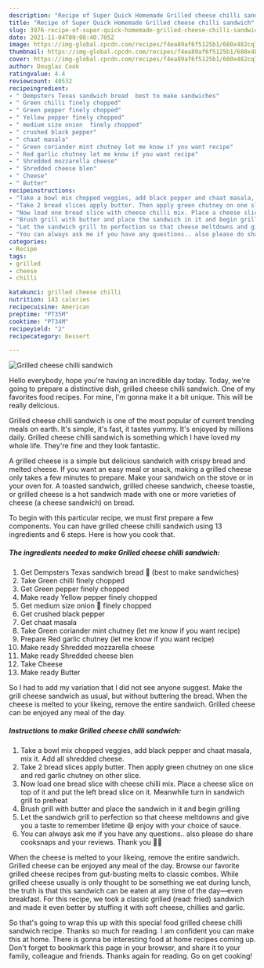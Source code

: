 ```yaml
---
description: "Recipe of Super Quick Homemade Grilled cheese chilli sandwich"
title: "Recipe of Super Quick Homemade Grilled cheese chilli sandwich"
slug: 3976-recipe-of-super-quick-homemade-grilled-cheese-chilli-sandwich
date: 2021-11-04T00:08:40.705Z
image: https://img-global.cpcdn.com/recipes/f4ea89af6f5125b1/680x482cq70/grilled-cheese-chilli-sandwich-recipe-main-photo.jpg
thumbnail: https://img-global.cpcdn.com/recipes/f4ea89af6f5125b1/680x482cq70/grilled-cheese-chilli-sandwich-recipe-main-photo.jpg
cover: https://img-global.cpcdn.com/recipes/f4ea89af6f5125b1/680x482cq70/grilled-cheese-chilli-sandwich-recipe-main-photo.jpg
author: Douglas Cook
ratingvalue: 4.4
reviewcount: 40532
recipeingredient:
- " Dempsters Texas sandwich bread  best to make sandwiches"
- " Green chilli finely chopped"
- " Green pepper finely chopped"
- " Yellow pepper finely chopped"
- " medium size onion  finely chopped"
- " crushed black pepper"
- " chaat masala"
- " Green coriander mint chutney let me know if you want recipe"
- " Red garlic chutney let me know if you want recipe"
- " Shredded mozzarella cheese"
- " Shredded cheese blen"
- " Cheese"
- " Butter"
recipeinstructions:
- "Take a bowl mix chopped veggies, add black pepper and chaat masala, mix it. Add all shredded cheese."
- "Take 2 bread slices apply butter. Then apply green chutney on one slice and red garlic chutney on other slice."
- "Now load one bread slice with cheese chilli mix. Place a cheese slice on top of it and put the left bread slice on it. Meanwhile turn in sandwich grill to preheat"
- "Brush grill with butter and place the sandwich in it and begin grilling"
- "Let the sandwich grill to perfection so that cheese meltdowns and give you a taste to remember lifetime 😄 enjoy with your choice of sauce."
- "You can always ask me if you have any questions.. also please do share cooksnaps and your reviews. Thank you 🙏🏽"
categories:
- Recipe
tags:
- grilled
- cheese
- chilli

katakunci: grilled cheese chilli 
nutrition: 143 calories
recipecuisine: American
preptime: "PT35M"
cooktime: "PT34M"
recipeyield: "2"
recipecategory: Dessert

---
```



![Grilled cheese chilli sandwich](https://img-global.cpcdn.com/recipes/f4ea89af6f5125b1/680x482cq70/grilled-cheese-chilli-sandwich-recipe-main-photo.jpg)

Hello everybody, hope you're having an incredible day today. Today, we're going to prepare a distinctive dish, grilled cheese chilli sandwich. One of my favorites food recipes. For mine, I'm gonna make it a bit unique. This will be really delicious.

Grilled cheese chilli sandwich is one of the most popular of current trending meals on earth. It's simple, it's fast, it tastes yummy. It's enjoyed by millions daily. Grilled cheese chilli sandwich is something which I have loved my whole life. They're fine and they look fantastic.

A grilled cheese is a simple but delicious sandwich with crispy bread and melted cheese. If you want an easy meal or snack, making a grilled cheese only takes a few minutes to prepare. Make your sandwich on the stove or in your oven for. A toasted sandwich, grilled cheese sandwich, cheese toastie, or grilled cheese is a hot sandwich made with one or more varieties of cheese (a cheese sandwich) on bread.


To begin with this particular recipe, we must first prepare a few components. You can have grilled cheese chilli sandwich using 13 ingredients and 6 steps. Here is how you cook that.

<!--inarticleads1-->

##### The ingredients needed to make Grilled cheese chilli sandwich:

1. Get  Dempsters Texas sandwich bread 🍞 (best to make sandwiches)
1. Take  Green chilli finely chopped
1. Get  Green pepper finely chopped
1. Make ready  Yellow pepper finely chopped
1. Get  medium size onion 🧅 finely chopped
1. Get  crushed black pepper
1. Get  chaat masala
1. Take  Green coriander mint chutney (let me know if you want recipe)
1. Prepare  Red garlic chutney (let me know if you want recipe)
1. Make ready  Shredded mozzarella cheese
1. Make ready  Shredded cheese blen
1. Take  Cheese
1. Make ready  Butter


So I had to add my variation that I did not see anyone suggest. Make the grill cheese sandwich as usual, but without buttering the bread. When the cheese is melted to your likeing, remove the entire sandwich. Grilled cheese can be enjoyed any meal of the day. 

<!--inarticleads2-->

##### Instructions to make Grilled cheese chilli sandwich:

1. Take a bowl mix chopped veggies, add black pepper and chaat masala, mix it. Add all shredded cheese.
1. Take 2 bread slices apply butter. Then apply green chutney on one slice and red garlic chutney on other slice.
1. Now load one bread slice with cheese chilli mix. Place a cheese slice on top of it and put the left bread slice on it. Meanwhile turn in sandwich grill to preheat
1. Brush grill with butter and place the sandwich in it and begin grilling
1. Let the sandwich grill to perfection so that cheese meltdowns and give you a taste to remember lifetime 😄 enjoy with your choice of sauce.
1. You can always ask me if you have any questions.. also please do share cooksnaps and your reviews. Thank you 🙏🏽


When the cheese is melted to your likeing, remove the entire sandwich. Grilled cheese can be enjoyed any meal of the day. Browse our favorite grilled cheese recipes from gut-busting melts to classic combos. While grilled cheese usually is only thought to be something we eat during lunch, the truth is that this sandwich can be eaten at any time of the day—even breakfast. For this recipe, we took a classic grilled (read: fried) sandwich and made it even better by stuffing it with soft cheese, chillies and garlic. 

So that's going to wrap this up with this special food grilled cheese chilli sandwich recipe. Thanks so much for reading. I am confident you can make this at home. There is gonna be interesting food at home recipes coming up. Don't forget to bookmark this page in your browser, and share it to your family, colleague and friends. Thanks again for reading. Go on get cooking!
